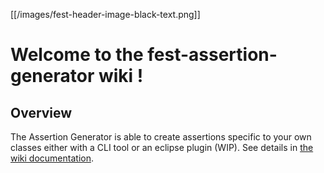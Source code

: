 [[/images/fest-header-image-black-text.png]]

# Welcome to the fest-assertion-generator wiki !

## Overview 

The Assertion Generator is able to create assertions specific to your own classes either with a CLI tool or an eclipse plugin (WIP).
See details in [the wiki documentation](https://github.com/joel-costigliola/fest-assertion-generator/wiki).